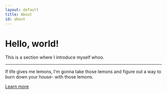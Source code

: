```yaml
---
layout: default
title: About
id: about
---
```

<!-- ADDED JUMBOTRON THING HERE-->
			
<div class="jumbotron">  		   		   
<h1 class="display-3">Hello, world!</h1>
<!--This is a simple hero unit, a simple jumbotron-style component for calling extra attention to featured content or information.-->
<p class="lead"> This is a section where I introduce myself whoo.</p>
<hr class="my-4">
<p>If life gives me lemons, I'm gonna take those lemons and figure out a way to burn down your house- with those lemons.</p>
<p class="lead">
<a class="btn btn-primary btn-lg" href="#" role="button">Learn more</a>
</p>
</div>
